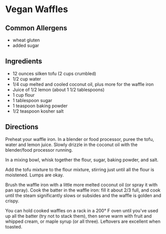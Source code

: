 # Vegan Waffles

## Common Allergens
* wheat gluten
* added sugar

## Ingredients
* 12 ounces silken tofu (2 cups crumbled)
* 1/2 cup water
* 1/4 cup melted and cooled coconut oil, plus more for the waffle iron
* Juice of 1/2 lemon (about 1 1/2 tablespoons)
* 1 cup flour
* 1 tablespoon sugar
* 1 teaspoon baking powder
* 1/2 teaspoon kosher salt

## Directions
Preheat your waffle iron. In a blender or food processor, puree the tofu, water and lemon juice. Slowly drizzle in the coconut oil with the blender/food processor running.

In a mixing bowl, whisk together the flour, sugar, baking powder, and salt.

Add the tofu mixture to the flour mixture, stirring just until all the flour is moistened. Lumps are okay.

Brush the waffle iron with a little more melted coconut oil (or spray it with pan spray). Cook the batter in the waffle iron: fill it about 2/3 full, and cook until the steam significantly slows or subsides and the waffle is golden and crispy.

You can hold cooked waffles on a rack in a 200° F oven until you've used up all the batter (try not to stack them), then serve warm with fruit and whipped cream, or maple syrup (or all three). Leftovers are excellent when toasted.
